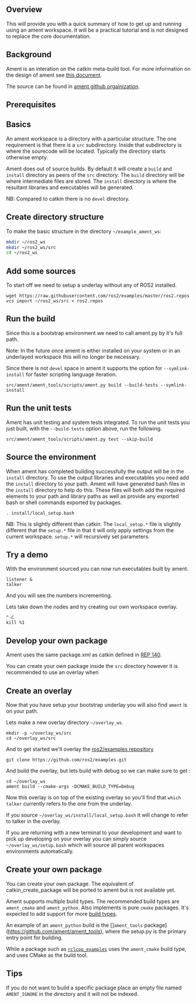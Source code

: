 
## Overview

This will provide you with a quick summary of how to get up and running using an ament workspace.
It will be a practical tutorial and is not designed to replace the core documentation.

## Background

Ament is an interation on the catkin meta-build tool.
For more information on the design of ament see [this document](http://design.ros2.org/articles/ament.html).

The source can be found in [ament github orgainization](https://github.com/ament).

## Prerequisites

## Basics

An ament workspace is a directory with a particular structure.
The one requirement is that there is a `src` subdirectory.
Inside that subdirectory is where the sourecode will be located.
Typically the directory starts otherwise empty.

Ament does out of source builds.
By default it will create a `build` and `install` directory as peers of the `src` directory.
The `build` directory will be where intermediate files are stored.
The `install` directory is where the resultant libraries and executables will be generated.

NB: Compared to catkin there is no `devel` directory.

## Create directory structure

To make the basic structure in the directory `~/example_ament_ws`:

```bash
mkdir ~/ros2_ws
mkdir ~/ros2_ws/src
cd ~/ros2_ws
```


## Add some sources

To start off we need to setup a underlay without any of ROS2 installed.

```
wget https://raw.githubusercontent.com/ros2/examples/master/ros2.repos
vcs import ~/ros2_ws/src < ros2.repos
```

## Run the build

Since this is a bootstrap environment we need to call ament.py by it's full path.

Note: In the future once ament is either installed on your system or in an underlayed workspace this will no longer be necessary.

Since there is not `devel` space in ament it supports the option for `--symlink-install` for faster scripting language iteration.

```
src/ament/ament_tools/scripts/ament.py build --build-tests --symlink-install
```

## Run the unit tests

Ament has unit testing and system tests integrated.
To run the unit tests you just built, with the `--build-tests` option above, run the following.

```
src/ament/ament_tools/scripts/ament.py test --skip-build
```

## Source the environment

When ament has completed building successfully the output will be in the `install` directory.
To use the output libraries and executables you need add the `install` directory to your path.
Ament will have generated bash files in the `install` directory to help do this.
These files will both add the required elements to your path and library paths as well as provide any exported bash or shell commands exported by packages.

```
. install/local_setup.bash
```

NB: This is slightly different than catkin.
The `local_setup.*` file is slightly different that the `setup.*` file in that it will only apply settings from the current workspace.
`setup.*` will recursively set parameters.

## Try a demo

With the environment sourced you can now run executables built by ament.

```
listener &
talker
```

And you will see the numbers incrementing.

Lets take down the nodes and try creating our own workspace overlay.
```
^-C
kill %1
```

## Develop your own package

Ament uses the same package.xml as catkin defined in [REP 140](http://www.ros.org/reps/rep-0140.html).

You can create your own package inside the `src` directory however it is recommended to use an overlay when

## Create an overlay

Now that you have setup your bootstrap underlay you will also find `ament` is on your path.

Lets make a new overlay directory `~/overlay_ws`.

```
mkdir -p ~/overlay_ws/src
cd ~/overlay_ws/src
```

And to get started we'll overlay the [ros2/examples repository](https://github.com/ros2/examples)

```
git clone https://github.com/ros2/examples.git
```

And build the overlay, but lets build with debug so we can make sure to get :

```
cd ~/overlay_ws
ament build --cmake-args -DCMAKE_BUILD_TYPE=Debug
```

Now this overlay is on top of the existing overlay so you'll find that `which talker` currently refers to the one from the underlay.

If you source `~/overlay_ws/install/local_setup.bash` it will change to refer to talker in the overlay.

If you are returning with a new terminal to your development and want to pick up developing on your overlay you can simply source `~/overlay_ws/setup.bash` which will source all parent workspaces environments automatically.

## Create your own package

You can create your own package.
The equivalent of catkin_create_package will be ported to ament but is not available yet.

Ament supports multiple build types.
The recommended build types are `ament_cmake` and `ament_python`.
Also implements is pure `cmake` packages.
It's expected to add support for more [build types](https://github.com/ament/ament_tools/blob/master/doc/development/build_types.rst).

An example of an `ament_python` build is the []`ament_tools` package](https://github.com/ament/ament_tools), where the setup.py is the primary entry point for building.

While a package such as [`rclcpp_examples`](https://github.com/ros2/examples/tree/master/rclcpp_examples) uses the `ament_cmake` build type, and uses CMake as the build tool.

## Tips

If you do not want to build a specific package place an empty file named `AMENT_IGNORE` in the directory and it will not be indexed.
